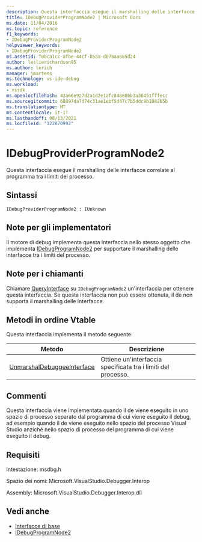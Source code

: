 ```yaml
---
description: Questa interfaccia esegue il marshalling delle interfacce correlate al programma tra i limiti del processo.
title: IDebugProviderProgramNode2 | Microsoft Docs
ms.date: 11/04/2016
ms.topic: reference
f1_keywords:
- IDebugProviderProgramNode2
helpviewer_keywords:
- IDebugProviderProgramNode2
ms.assetid: f0bca1cc-afbe-44cf-b5aa-d078aa685d24
author: leslierichardson95
ms.author: lerich
manager: jmartens
ms.technology: vs-ide-debug
ms.workload:
- vssdk
ms.openlocfilehash: 43a66e927d2a1d2e1afc84688bb3a36451fffecc
ms.sourcegitcommit: 68897da7d74c31ae1ebf5d47c7b5ddc9b108265b
ms.translationtype: MT
ms.contentlocale: it-IT
ms.lasthandoff: 08/13/2021
ms.locfileid: "122070992"
---
```

# <a name="idebugproviderprogramnode2"></a>IDebugProviderProgramNode2
Questa interfaccia esegue il marshalling delle interfacce correlate al programma tra i limiti del processo.

## <a name="syntax"></a>Sintassi

```
IDebugProviderProgramNode2 : IUnknown
```

## <a name="notes-for-implementers"></a>Note per gli implementatori
 Il motore di debug implementa questa interfaccia nello stesso oggetto che implementa [IDebugProgramNode2](../../../extensibility/debugger/reference/idebugprogramnode2.md) per supportare il marshalling delle interfacce tra i limiti del processo.

## <a name="notes-for-callers"></a>Note per i chiamanti
 Chiamare [QueryInterface](/cpp/atl/queryinterface) su `IDebugProgramNode2` un'interfaccia per ottenere questa interfaccia. Se questa interfaccia non può essere ottenuta, il de non supporta il marshalling delle interfacce.

## <a name="methods-in-vtable-order"></a>Metodi in ordine Vtable
 Questa interfaccia implementa il metodo seguente:

|Metodo|Descrizione|
|------------|-----------------|
|[UnmarshalDebuggeeInterface](../../../extensibility/debugger/reference/idebugproviderprogramnode2-unmarshaldebuggeeinterface.md)|Ottiene un'interfaccia specificata tra i limiti del processo.|

## <a name="remarks"></a>Commenti
 Questa interfaccia viene implementata quando il de viene eseguito in uno spazio di processo separato dal programma di cui viene eseguito il debug, ad esempio quando il de viene eseguito nello spazio del processo Visual Studio anziché nello spazio di processo del programma di cui viene eseguito il debug.

## <a name="requirements"></a>Requisiti
 Intestazione: msdbg.h

 Spazio dei nomi: Microsoft.VisualStudio.Debugger.Interop

 Assembly: Microsoft.VisualStudio.Debugger.Interop.dll

## <a name="see-also"></a>Vedi anche
- [Interfacce di base](../../../extensibility/debugger/reference/core-interfaces.md)
- [IDebugProgramNode2](../../../extensibility/debugger/reference/idebugprogramnode2.md)
